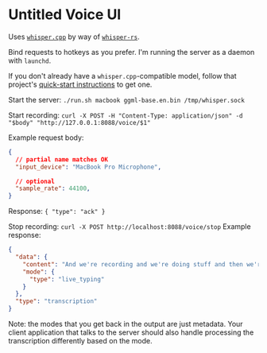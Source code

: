 # Untitled Voice UI

Uses [`whisper.cpp`](https://github.com/ggerganov/whisper.cpp) by way of [`whisper-rs`](https://github.com/tazz4843/whisper-rs).

Bind requests to hotkeys as you prefer. I'm running the server as a daemon with `launchd`.

If you don't already have a `whisper.cpp`-compatible model, follow that project's [quick-start instructions](https://github.com/ggerganov/whisper.cpp#quick-start) to get one.

Start the server:
`./run.sh macbook ggml-base.en.bin /tmp/whisper.sock`

Start recording: `curl -X POST -H "Content-Type: application/json" -d "$body" "http://127.0.0.1:8088/voice/$1"`

Example request body:
```json
{
  // partial name matches OK
  "input_device": "MacBook Pro Microphone",

  // optional
  "sample_rate": 44100,
}
```
Response: `{ "type": "ack" }`

Stop recording: `curl -X POST http://localhost:8088/voice/stop`
Example response:
```json
{
  "data": {
    "content": "And we're recording and we're doing stuff and then we're going to send a stop message.",
    "mode": {
      "type": "live_typing"
    }
  },
  "type": "transcription"
}
```

Note: the modes that you get back in the output are just metadata. Your client application that talks to the server should also handle processing the transcription differently based on the mode.
